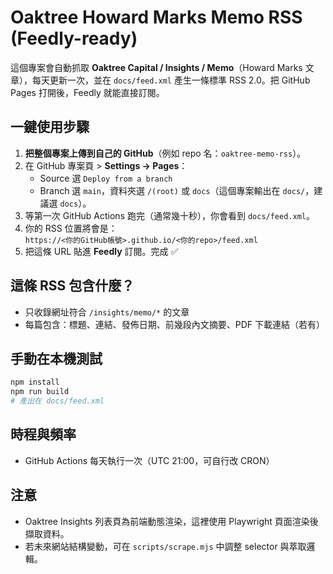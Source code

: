 
# Oaktree Howard Marks Memo RSS (Feedly-ready)

這個專案會自動抓取 **Oaktree Capital / Insights / Memo**（Howard Marks 文章），每天更新一次，並在 `docs/feed.xml` 產生一條標準 RSS 2.0。把 GitHub Pages 打開後，Feedly 就能直接訂閱。

## 一鍵使用步驟

1. **把整個專案上傳到自己的 GitHub**（例如 repo 名：`oaktree-memo-rss`）。
2. 在 GitHub 專案頁 > **Settings → Pages**：
   - Source 選 `Deploy from a branch`
   - Branch 選 `main`，資料夾選 `/(root)` 或 `docs`（這個專案輸出在 `docs/`，建議選 `docs`）。
3. 等第一次 GitHub Actions 跑完（通常幾十秒），你會看到 `docs/feed.xml`。
4. 你的 RSS 位置將會是：  
   `https://<你的GitHub帳號>.github.io/<你的repo>/feed.xml`
5. 把這條 URL 貼進 **Feedly** 訂閱。完成 ✅

## 這條 RSS 包含什麼？
- 只收錄網址符合 `/insights/memo/*` 的文章
- 每篇包含：標題、連結、發佈日期、前幾段內文摘要、PDF 下載連結（若有）

## 手動在本機測試
```bash
npm install
npm run build
# 產出在 docs/feed.xml
```

## 時程與頻率
- GitHub Actions 每天執行一次（UTC 21:00，可自行改 CRON）

## 注意
- Oaktree Insights 列表頁為前端動態渲染，這裡使用 Playwright 頁面渲染後擷取資料。
- 若未來網站結構變動，可在 `scripts/scrape.mjs` 中調整 selector 與萃取邏輯。
